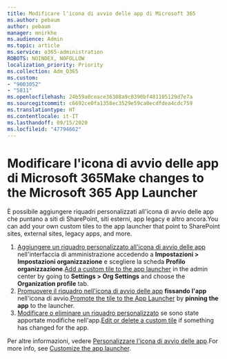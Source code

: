```yaml
---
title: Modificare l'icona di avvio delle app di Microsoft 365
ms.author: pebaum
author: pebaum
manager: mnirkhe
ms.audience: Admin
ms.topic: article
ms.service: o365-administration
ROBOTS: NOINDEX, NOFOLLOW
localization_priority: Priority
ms.collection: Adm_O365
ms.custom:
- "9003052"
- "5811"
ms.openlocfilehash: 24b59a0ceace36308a9c0390bf481105129d7e7a
ms.sourcegitcommit: c6692ce0fa1358ec3529e59ca0ecdfdea4cdc759
ms.translationtype: HT
ms.contentlocale: it-IT
ms.lasthandoff: 09/15/2020
ms.locfileid: "47794662"
---
```

# <a name="make-changes-to-the-microsoft-365-app-launcher"></a><span data-ttu-id="74481-102">Modificare l'icona di avvio delle app di Microsoft 365</span><span class="sxs-lookup"><span data-stu-id="74481-102">Make changes to the Microsoft 365 App Launcher</span></span>

<span data-ttu-id="74481-103">È possibile aggiungere riquadri personalizzati all'icona di avvio delle app che puntano a siti di SharePoint, siti esterni, app legacy e altro ancora.</span><span class="sxs-lookup"><span data-stu-id="74481-103">You can add your own custom tiles to the app launcher that point to SharePoint sites, external sites, legacy apps, and more.</span></span>

1. <span data-ttu-id="74481-104">[Aggiungere un riquadro personalizzato all'icona di avvio delle app](https://docs.microsoft.com/microsoft-365/admin/manage/customize-the-app-launcher) nell'interfaccia di amministrazione accedendo a **Impostazioni > Impostazioni organizzazione** e scegliere la scheda **Profilo organizzazione**.</span><span class="sxs-lookup"><span data-stu-id="74481-104">[Add a custom tile to the app launcher](https://docs.microsoft.com/microsoft-365/admin/manage/customize-the-app-launcher) in the admin center by going to  **Settings > Org Settings**  and choose the  **Organization profile** tab.</span></span>
2. <span data-ttu-id="74481-105">[Promuovere il riquadro nell'icona di avvio delle app](https://docs.microsoft.com/microsoft-365/admin/manage/customize-the-app-launcher#promote-the-tile-to-app-launcher) **fissando l'app** nell'icona di avvio.</span><span class="sxs-lookup"><span data-stu-id="74481-105">[Promote the tile to the App Launcher](https://docs.microsoft.com/microsoft-365/admin/manage/customize-the-app-launcher#promote-the-tile-to-app-launcher) by **pinning the app** to the launcher.</span></span>
3. <span data-ttu-id="74481-106">[Modificare o eliminare un riquadro personalizzato](https://docs.microsoft.com/microsoft-365/admin/manage/customize-the-app-launcher#edit-or-delete-a-custom-tile) se sono state apportate modifiche nell'app.</span><span class="sxs-lookup"><span data-stu-id="74481-106">[Edit or delete a custom tile](https://docs.microsoft.com/microsoft-365/admin/manage/customize-the-app-launcher#edit-or-delete-a-custom-tile) if something has changed for the app.</span></span>

<span data-ttu-id="74481-107">Per altre informazioni, vedere [Personalizzare l'icona di avvio delle app](https://docs.microsoft.com/microsoft-365/admin/manage/customize-the-app-launcher).</span><span class="sxs-lookup"><span data-stu-id="74481-107">For more info, see [Customize the app launcher](https://docs.microsoft.com/microsoft-365/admin/manage/customize-the-app-launcher).</span></span>
